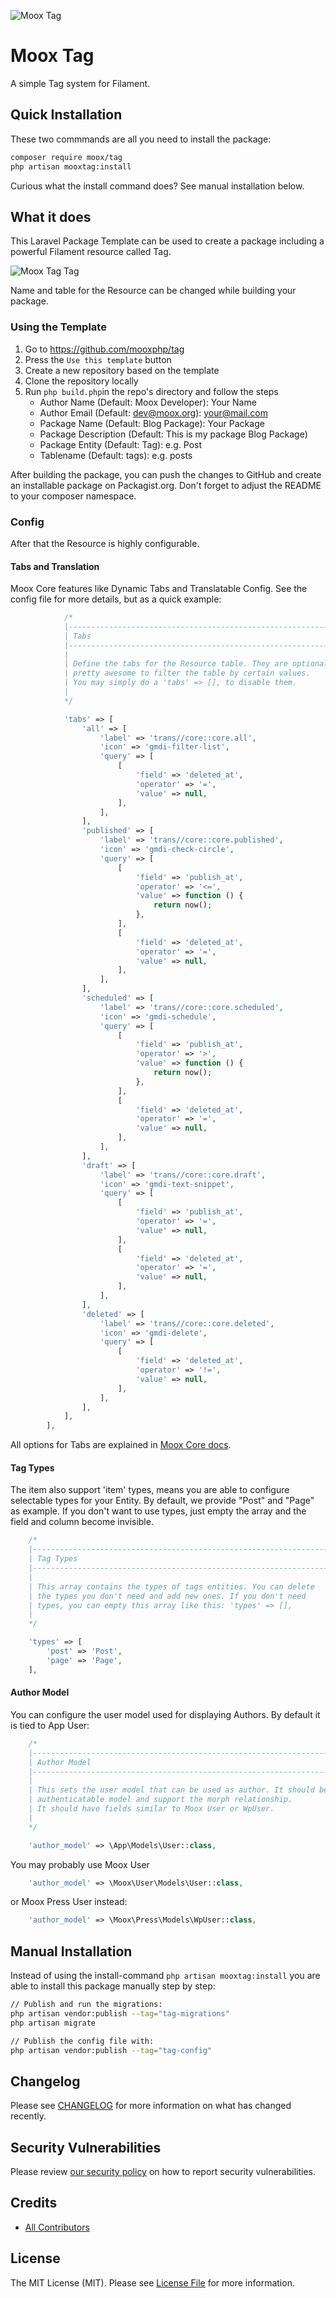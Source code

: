 ![Moox Tag](https://github.com/mooxphp/moox/raw/main/art/banner/tag.jpg)

# Moox Tag

A simple Tag system for Filament.

## Quick Installation

These two commmands are all you need to install the package:

```bash
composer require moox/tag
php artisan mooxtag:install
```

Curious what the install command does? See manual installation below.

## What it does

<!--whatdoes-->

This Laravel Package Template can be used to create a package including a powerful Filament resource called Tag.

![Moox Tag Tag](https://github.com/mooxphp/moox/raw/main/art/screenshot/tag-item.jpg)

Name and table for the Resource can be changed while building your package.

### Using the Template

1. Go to https://github.com/mooxphp/tag
2. Press the `Use this template` button
3. Create a new repository based on the template
4. Clone the repository locally
5. Run `php build.php`in the repo's directory and follow the steps
   - Author Name (Default: Moox Developer): Your Name
   - Author Email (Default: dev@moox.org): your@mail.com
   - Package Name (Default: Blog Package): Your Package
   - Package Description (Default: This is my package Blog Package)
   - Package Entity (Default: Tag): e.g. Post
   - Tablename (Default: tags): e.g. posts

After building the package, you can push the changes to GitHub and create an installable package on Packagist.org. Don't forget to adjust the README to your composer namespace.

### Config

After that the Resource is highly configurable. 

#### Tabs and Translation

Moox Core features like Dynamic Tabs and Translatable Config. See the config file for more details, but as a quick example:

```php
            /*
            |--------------------------------------------------------------------------
            | Tabs
            |--------------------------------------------------------------------------
            |
            | Define the tabs for the Resource table. They are optional, but
            | pretty awesome to filter the table by certain values.
            | You may simply do a 'tabs' => [], to disable them.
            |
            */

            'tabs' => [
                'all' => [
                    'label' => 'trans//core::core.all',
                    'icon' => 'gmdi-filter-list',
                    'query' => [
                        [
                            'field' => 'deleted_at',
                            'operator' => '=',
                            'value' => null,
                        ],
                    ],
                ],
                'published' => [
                    'label' => 'trans//core::core.published',
                    'icon' => 'gmdi-check-circle',
                    'query' => [
                        [
                            'field' => 'publish_at',
                            'operator' => '<=',
                            'value' => function () {
                                return now();
                            },
                        ],
                        [
                            'field' => 'deleted_at',
                            'operator' => '=',
                            'value' => null,
                        ],
                    ],
                ],
                'scheduled' => [
                    'label' => 'trans//core::core.scheduled',
                    'icon' => 'gmdi-schedule',
                    'query' => [
                        [
                            'field' => 'publish_at',
                            'operator' => '>',
                            'value' => function () {
                                return now();
                            },
                        ],
                        [
                            'field' => 'deleted_at',
                            'operator' => '=',
                            'value' => null,
                        ],
                    ],
                ],
                'draft' => [
                    'label' => 'trans//core::core.draft',
                    'icon' => 'gmdi-text-snippet',
                    'query' => [
                        [
                            'field' => 'publish_at',
                            'operator' => '=',
                            'value' => null,
                        ],
                        [
                            'field' => 'deleted_at',
                            'operator' => '=',
                            'value' => null,
                        ],
                    ],
                ],
                'deleted' => [
                    'label' => 'trans//core::core.deleted',
                    'icon' => 'gmdi-delete',
                    'query' => [
                        [
                            'field' => 'deleted_at',
                            'operator' => '!=',
                            'value' => null,
                        ],
                    ],
                ],
            ],
        ],
```

All options for Tabs are explained in [Moox Core docs](https://github.com/mooxphp/core/blob/main/README.md#dynamic-tabs).

#### Tag Types

The item also support 'item' types, means you are able to configure selectable types for your Entity. By default, we provide "Post" and "Page" as example. If you don't want to use types, just empty the array and the field and column become invisible.

```php
    /*
    |--------------------------------------------------------------------------
    | Tag Types
    |--------------------------------------------------------------------------
    |
    | This array contains the types of tags entities. You can delete
    | the types you don't need and add new ones. If you don't need
    | types, you can empty this array like this: 'types' => [],
    |
    */

    'types' => [
        'post' => 'Post',
        'page' => 'Page',
    ],
```

#### Author Model

You can configure the user model used for displaying Authors. By default it is tied to App User:

```php
    /*
    |--------------------------------------------------------------------------
    | Author Model
    |--------------------------------------------------------------------------
    |
    | This sets the user model that can be used as author. It should be an
    | authenticatable model and support the morph relationship.
    | It should have fields similar to Moox User or WpUser.
    |
    */

    'author_model' => \App\Models\User::class,
```

You may probably use Moox User

```php
    'author_model' => \Moox\User\Models\User::class,
```

or Moox Press User instead:

```php
    'author_model' => \Moox\Press\Models\WpUser::class,
```

<!--/whatdoes-->

## Manual Installation

Instead of using the install-command `php artisan mooxtag:install` you are able to install this package manually step by step:

```bash
// Publish and run the migrations:
php artisan vendor:publish --tag="tag-migrations"
php artisan migrate

// Publish the config file with:
php artisan vendor:publish --tag="tag-config"
```

## Changelog

Please see [CHANGELOG](CHANGELOG.md) for more information on what has changed recently.

## Security Vulnerabilities

Please review [our security policy](https://github.com/mooxphp/moox/security/policy) on how to report security vulnerabilities.

## Credits

-   [All Contributors](../../contributors)

## License

The MIT License (MIT). Please see [License File](LICENSE.md) for more information.
